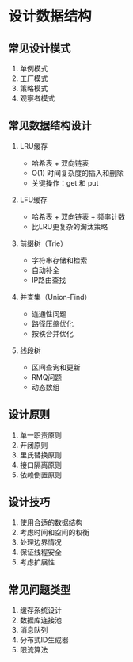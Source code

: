 # 设计数据结构

## 常见设计模式
1. 单例模式
2. 工厂模式
3. 策略模式
4. 观察者模式

## 常见数据结构设计
1. LRU缓存
   - 哈希表 + 双向链表
   - O(1) 时间复杂度的插入和删除
   - 关键操作：get 和 put

2. LFU缓存
   - 哈希表 + 双向链表 + 频率计数
   - 比LRU更复杂的淘汰策略

3. 前缀树（Trie）
   - 字符串存储和检索
   - 自动补全
   - IP路由查找

4. 并查集（Union-Find）
   - 连通性问题
   - 路径压缩优化
   - 按秩合并优化

5. 线段树
   - 区间查询和更新
   - RMQ问题
   - 动态数组

## 设计原则
1. 单一职责原则
2. 开闭原则
3. 里氏替换原则
4. 接口隔离原则
5. 依赖倒置原则

## 设计技巧
1. 使用合适的数据结构
2. 考虑时间和空间的权衡
3. 处理边界情况
4. 保证线程安全
5. 考虑扩展性

## 常见问题类型
1. 缓存系统设计
2. 数据库连接池
3. 消息队列
4. 分布式ID生成器
5. 限流算法
